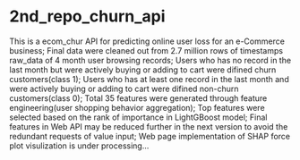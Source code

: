 # 2nd_repo_churn_api
This is a ecom_chur API for predicting online user loss for an e-Commerce business;
Final data were cleaned out from 2.7 million rows of timestamps raw_data of 4 month user browsing records;
Users who has no record in the last month but were actively buying or adding to cart were difined churn customers(class 1);
Users who has at least one record in the last month and were actively buying or adding to cart were difined non-churn customers(class 0);
Total 35 features were generated through feature engineering(user shopping behavior aggregation);
Top features were selected based on the rank of importance in LightGBoost model;
Final features in Web API may be reduced further in the next version to avoid the redundant requests of value input;
Web page implementation of SHAP force plot visulization is under processing...
